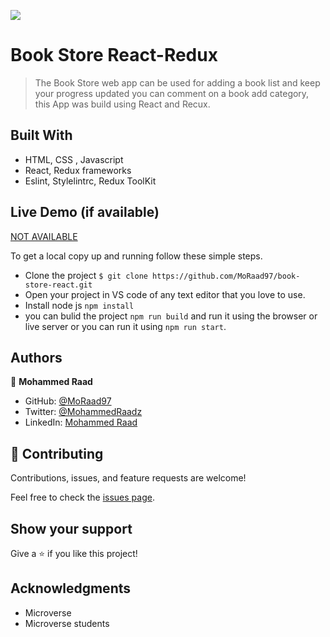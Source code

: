 ![](https://img.shields.io/badge/Microverse-blueviolet)

# Book Store React-Redux

> The Book Store web app can be used for adding a book list and keep your progress updated you can comment on a book add category, this App was build using React and Recux.


## Built With

- HTML, CSS , Javascript
- React, Redux frameworks
- Eslint, Stylelintrc, Redux ToolKit

## Live Demo (if available)

[NOT AVAILABLE](https://livedemo.com)


To get a local copy up and running follow these simple steps.

- Clone the project `$ git clone https://github.com/MoRaad97/book-store-react.git`
- Open your project in VS code of any text editor that you love to use.
- Install node js `npm install`
- you can bulid the project `npm run build` and run it using the browser or live server or you can run it using `npm run start`.

## Authors

👤 **Mohammed Raad**

- GitHub: [@MoRaad97](https://github.com/MoRaad97)
- Twitter: [@MohammedRaadz](https://twitter.com/MohammedRaadz)
- LinkedIn: [Mohammed Raad](linkedin.com/in/mohammed-raad-600176210)

## 🤝 Contributing

Contributions, issues, and feature requests are welcome!

Feel free to check the [issues page](../../issues/).

## Show your support

Give a ⭐️ if you like this project!

## Acknowledgments

- Microverse
- Microverse students 
